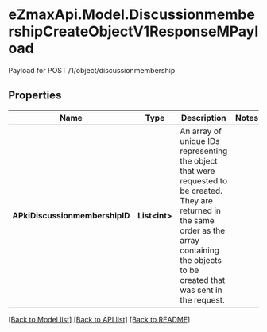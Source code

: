 # eZmaxApi.Model.DiscussionmembershipCreateObjectV1ResponseMPayload
Payload for POST /1/object/discussionmembership

## Properties

Name | Type | Description | Notes
------------ | ------------- | ------------- | -------------
**APkiDiscussionmembershipID** | **List&lt;int&gt;** | An array of unique IDs representing the object that were requested to be created.  They are returned in the same order as the array containing the objects to be created that was sent in the request. | 

[[Back to Model list]](../README.md#documentation-for-models) [[Back to API list]](../README.md#documentation-for-api-endpoints) [[Back to README]](../README.md)

